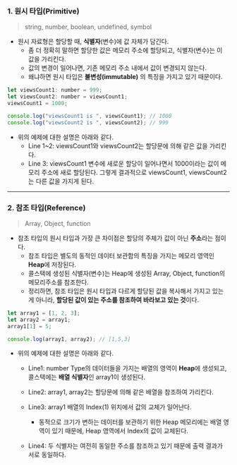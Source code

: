 ### 1. 원시 타입(Primitive)

> string, number, boolean, undefined, symbol

- 원시 자료형은 할당할 때, **식별자**(변수)에 값 자체가 담긴다.
  - 좀 더 정확히 말하면 할당한 값은 메모리 주소에 할당되고, 식별자(변수)는 이 값을 가리킨다.
  - 값의 변경이 일어나면, 기존 메모리 주소 내에서 값이 변경되지 않는다.
  - 왜냐하면 원시 타입은 **불변성(immutable)** 의 특징을 가지고 있기 때문이다.

```jsx
let viewsCount1: number = 999;
let viewsCount2: number = viewsCount1;
viewsCount1 = 1000;

console.log("viewsCount1 is ", viewsCount1); // 1000
console.log("viewsCount2 is ", viewsCount2); // 999
```

- 위의 예제에 대한 설명은 아래와 같다.
  - Line 1~2: viewsCount1와 viewsCount2는 할당문에 의해 같은 값을 가리킨다.
  - Line 3: viewsCount1 변수에 새로운 할당이 일어나면서 1000이라는 값이 메모리 주소에 새로 할당된다. 그렇게 결과적으로 viewsCount1, viewsCount2는 다른 값을 가지게 된다.

---

### 2. 참조 타입(Reference)

> Array, Object, function

- 참조 타입의 원시 타입과 가장 큰 차이점은 할당의 주체가 값이 아닌 **주소**라는 점이다.
  - 참조 타입은 별도의 동적인 데이터 보관함의 특징을 가지는 메모리 영역인 **Heap**에 저장된다.
  - 콜스택에 생성된 식별자(변수)는 Heap에 생성된 Array, Object, function의 메모리주소를 참조한다.
  - 정리하면, 참조 타입은 원시 타입과 다르게 할당된 값을 복사해서 가지고 있는 게 아니라, **할당된 값이 있는 주소를 참조하여 바라보고 있는 것**이다.

```jsx
let array1 = [1, 2, 3];
let array2 = array1;
array1[1] = 5;

console.log(array1, array2); // [1,5,3]
```

- 위의 예제에 대한 설명은 아래와 같다.
  - Line1: number Type의 데이터들을 가지는 배열의 영역이 **Heap**에 생성되고, 콜스택에는 **배열 식별자**인 array1이 생성된다.
  - Line2: array1, array2는 할당문에 의해 같은 배열을 참조하여 가리킨다.
  - Line3: array1 배열의 Index(1) 위치에서 값의 교체가 일어난다.
    - 동적으로 크기가 변하는 데이터를 보관하기 위한 Heap 메모리에는 배열 영역이 있기 때문에, Heap 영역에서 Index의 값이 교체된다.

  - Line4: 두 식별자는 여전히 동일한 주소를 참조하고 있기 때문에 출력 결과가 서로 동일하다.
